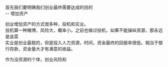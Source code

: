   首先我们要明确我们创业最终需要达成的目的  
  -- 增加资产  
  
  创业增加资产的方式很多种，投机和实业。  
  投机算一种赌博，风险大，概率小。之前也做过投机，如果不能操纵资源，那永远是韭菜  
  实业是创业最稳的，但是投入人力资源，时间，资金最终的回报率很低。相当于银行存款，资金量大才有满意的收益。  



    

  
作为没资源的个体，创业风险和
